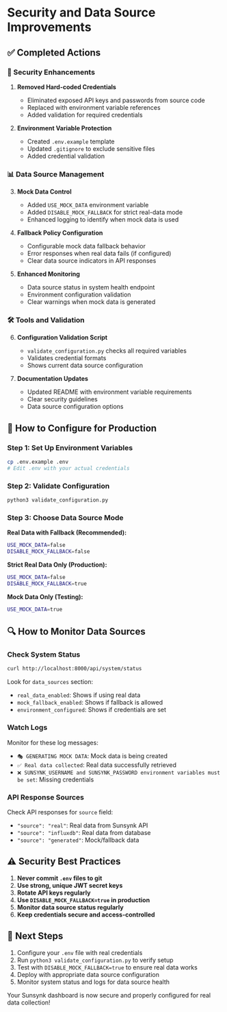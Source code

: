 # Security and Data Source Improvements

## ✅ Completed Actions

### 🔐 Security Enhancements

1. **Removed Hard-coded Credentials**
   - Eliminated exposed API keys and passwords from source code
   - Replaced with environment variable references
   - Added validation for required credentials

2. **Environment Variable Protection**
   - Created `.env.example` template
   - Updated `.gitignore` to exclude sensitive files
   - Added credential validation

### 📊 Data Source Management

3. **Mock Data Control**
   - Added `USE_MOCK_DATA` environment variable
   - Added `DISABLE_MOCK_FALLBACK` for strict real-data mode
   - Enhanced logging to identify when mock data is used

4. **Fallback Policy Configuration**
   - Configurable mock data fallback behavior
   - Error responses when real data fails (if configured)
   - Clear data source indicators in API responses

5. **Enhanced Monitoring**
   - Data source status in system health endpoint
   - Environment configuration validation
   - Clear warnings when mock data is generated

### 🛠️ Tools and Validation

6. **Configuration Validation Script**
   - `validate_configuration.py` checks all required variables
   - Validates credential formats
   - Shows current data source configuration

7. **Documentation Updates**
   - Updated README with environment variable requirements
   - Clear security guidelines
   - Data source configuration options

## 🚀 How to Configure for Production

### Step 1: Set Up Environment Variables
```bash
cp .env.example .env
# Edit .env with your actual credentials
```

### Step 2: Validate Configuration
```bash
python3 validate_configuration.py
```

### Step 3: Choose Data Source Mode

**Real Data with Fallback (Recommended):**
```bash
USE_MOCK_DATA=false
DISABLE_MOCK_FALLBACK=false
```

**Strict Real Data Only (Production):**
```bash
USE_MOCK_DATA=false
DISABLE_MOCK_FALLBACK=true
```

**Mock Data Only (Testing):**
```bash
USE_MOCK_DATA=true
```

## 🔍 How to Monitor Data Sources

### Check System Status
```bash
curl http://localhost:8000/api/system/status
```

Look for `data_sources` section:
- `real_data_enabled`: Shows if using real data
- `mock_fallback_enabled`: Shows if fallback is allowed
- `environment_configured`: Shows if credentials are set

### Watch Logs
Monitor for these log messages:
- `🎭 GENERATING MOCK DATA`: Mock data is being created
- `✅ Real data collected`: Real data successfully retrieved
- `❌ SUNSYNK_USERNAME and SUNSYNK_PASSWORD environment variables must be set`: Missing credentials

### API Response Sources
Check API responses for `source` field:
- `"source": "real"`: Real data from Sunsynk API
- `"source": "influxdb"`: Real data from database
- `"source": "generated"`: Mock/fallback data

## ⚠️ Security Best Practices

1. **Never commit `.env` files to git**
2. **Use strong, unique JWT secret keys**
3. **Rotate API keys regularly**
4. **Use `DISABLE_MOCK_FALLBACK=true` in production**
5. **Monitor data source status regularly**
6. **Keep credentials secure and access-controlled**

## 🎯 Next Steps

1. Configure your `.env` file with real credentials
2. Run `python3 validate_configuration.py` to verify setup
3. Test with `DISABLE_MOCK_FALLBACK=true` to ensure real data works
4. Deploy with appropriate data source configuration
5. Monitor system status and logs for data source health

Your Sunsynk dashboard is now secure and properly configured for real data collection!
